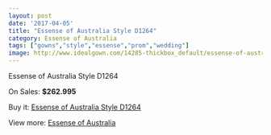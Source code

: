 ```yaml
---
layout: post
date: '2017-04-05'
title: "Essense of Australia Style D1264"
category: Essense of Australia
tags: ["gowns","style","essense","prom","wedding"]
image: http://www.idealgown.com/14285-thickbox_default/essense-of-australia-style-d1264.jpg
---
```

Essense of Australia Style D1264

On Sales: **$262.995**
<a href="https://www.idealgown.com/en/essense-of-australia/5744-essense-of-australia-style-d1264.html"><amp-img layout="responsive" width="600" height="600" src="//www.idealgown.com/14285-thickbox_default/essense-of-australia-style-d1264.jpg" alt="Essense of Australia Style D1264 0" /></a>
<a href="https://www.idealgown.com/en/essense-of-australia/5744-essense-of-australia-style-d1264.html"><amp-img layout="responsive" width="600" height="600" src="//www.idealgown.com/14287-thickbox_default/essense-of-australia-style-d1264.jpg" alt="Essense of Australia Style D1264 1" /></a>
<a href="https://www.idealgown.com/en/essense-of-australia/5744-essense-of-australia-style-d1264.html"><amp-img layout="responsive" width="600" height="600" src="//www.idealgown.com/14286-thickbox_default/essense-of-australia-style-d1264.jpg" alt="Essense of Australia Style D1264 2" /></a>

Buy it: [Essense of Australia Style D1264](https://www.idealgown.com/en/essense-of-australia/5744-essense-of-australia-style-d1264.html "Essense of Australia Style D1264")

View more: [Essense of Australia](https://www.idealgown.com/en/86-essense-of-australia "Essense of Australia")